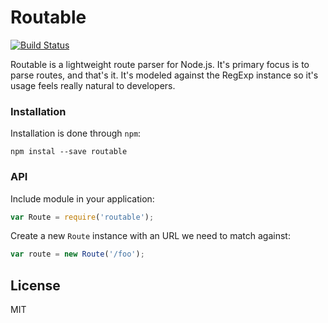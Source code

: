 # Routable

[![Build Status](https://travis-ci.org/3rd-Eden/routable.png)](https://travis-ci.org/3rd-Eden/routable)

Routable is a lightweight route parser for Node.js. It's primary focus is to
parse routes, and that's it. It's modeled against the RegExp instance so it's
usage feels really natural to developers.

### Installation

Installation is done through `npm`:

```
npm instal --save routable
```

### API

Include module in your application:

```js
var Route = require('routable');
```

Create a new `Route` instance with an URL we need to match against:

```js
var route = new Route('/foo');
```

## License

MIT
